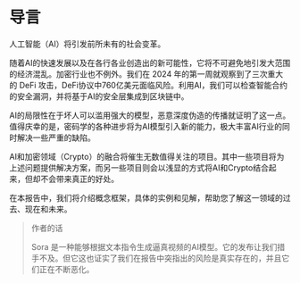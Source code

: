 # 导言

人工智能（AI）将引发前所未有的社会变革。

随着AI的快速发展以及在各行各业创造出的新可能性，它将不可避免地引发大范围的经济混乱。加密行业也不例外。我们在 2024 年的第一周就观察到了三次重大的 DeFi 攻击，DeFi协议中760亿美元面临风险。利用AI，我们可以检查智能合约的安全漏洞，并将基于AI的安全层集成到区块链中。

AI的局限性在于坏人可以滥用强大的模型，恶意深度伪造的传播就证明了这一点。值得庆幸的是，密码学的各种进步将为AI模型引入新的能力，极大丰富AI行业的同时解决一些严重的缺陷。

AI和加密领域（Crypto）的融合将催生无数值得关注的项目。其中一些项目将为上述问题提供解决方案，而另一些项目则会以浅显的方式将AI和Crypto结合起来，但却不会带来真正的好处。

在本报告中，我们将介绍概念框架，具体的实例和见解，帮助您了解这一领域的过去、现在和未来。

> 作者的话
>
> Sora 是一种能够根据文本指令生成逼真视频的AI模型。它的发布让我们措手不及。但它这也证实了我们在报告中突指出的风险是真实存在的，并且它们正在不断恶化。
